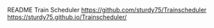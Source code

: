 README
Train Scheduler
https://github.com/sturdy75/Trainscheduler
https://sturdy75.github.io/Trainscheduler/